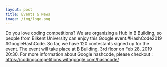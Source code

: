 ```yaml
---
layout: post
title: Events & News
image: /img/logo.png
---
```


Do you love coding competitions? We are organizing a Hub in B Building, so people from Bilkent University can enjoy this Google event.#HashCode2019 #GoogleHashCode. So far, we have 120 contestants signed up for the event.  The event will take place at B Building, 3rd floor on Feb 28, 2019 20:30. For more information about Google hashcode, please checkout : https://codingcompetitions.withgoogle.com/hashcode/ 
